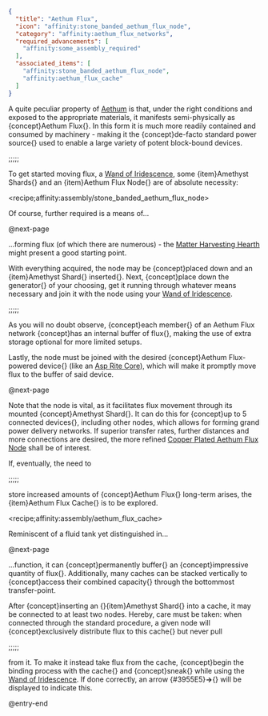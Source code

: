 ```json
{
  "title": "Aethum Flux",
  "icon": "affinity:stone_banded_aethum_flux_node",
  "category": "affinity:aethum_flux_networks",
  "required_advancements": [
    "affinity:some_assembly_required"
  ],
  "associated_items": [
    "affinity:stone_banded_aethum_flux_node",
    "affinity:aethum_flux_cache"
  ]
}
```

A quite peculiar property of [Aethum](^affinity:aethum) is that, under the right conditions and exposed to the
appropriate materials, it manifests semi-physically as {concept}Aethum Flux{}. In this form it is much more readily
contained and consumed by machinery - making it the {concept}de-facto standard power source{} used to enable a large
variety of potent block-bound devices.

;;;;;

To get started moving flux, a [Wand of Iridescence](^affinity:wand_of_iridescence), some {item}Amethyst Shards{} and an
{item}Aethum Flux Node{} are of absolute necessity:

<recipe;affinity:assembly/stone_banded_aethum_flux_node>

Of course, further required is a means of...


@next-page

...forming flux (of which there are numerous) - the [Matter Harvesting Hearth](^affinity:matter_harvesting_heart)
might present a good starting point.


With everything acquired, the node may be {concept}placed down and an {item}Amethyst Shard{} inserted{}. Next,
{concept}place down the generator{} of your choosing, get it running through whatever means necessary and join it with
the node using your [Wand of Iridescence](^affinity:wand_of_iridescence).

;;;;;

As you will no doubt observe, {concept}each member{} of an Aethum Flux network {concept}has an internal buffer of flux{},
making the use of extra storage optional for more limited setups.


Lastly, the node must be joined with the desired {concept}Aethum Flux-powered device{}
(like an [Asp Rite Core](^affinity:aspen_infusion)), which will make it promptly move flux to the buffer of said device.


@next-page

Note that the node is vital, as it facilitates flux movement through its mounted {concept}Amethyst Shard{}. It can do
this for {concept}up to 5 connected devices{}, including other nodes, which allows for forming grand power delivery
networks. If superior transfer rates, further distances and more connections are desired, the more refined
[Copper Plated Aethum Flux Node](^affinity:copper_plated_aethum_flux_node) shall be of interest.


If, eventually, the need to

;;;;;

store increased amounts of {concept}Aethum Flux{} long-term arises, the {item}Aethum Flux Cache{} is to be explored.

<recipe;affinity:assembly/aethum_flux_cache>

Reminiscent of a fluid tank yet distinguished in...


@next-page

...function, it can {concept}permanently buffer{} an {concept}impressive quantity of flux{}. Additionally, many caches
can be stacked vertically to {concept}access their combined capacity{} through the bottommost transfer-point.


After {concept}inserting an {}{item}Amethyst Shard{} into a cache, it may be connected to at least two nodes. Hereby,
care must be taken: when connected through the standard procedure, a given node will {concept}exclusively distribute
flux to this cache{} but never pull

;;;;;

from it. To make it instead take flux from the cache, {concept}begin the binding process with the cache{} and
{concept}sneak{} while using the [Wand of Iridescence](^affinity:wand_of_iridescence). If done correctly, an
arrow {#3955E5}**→**{} will be displayed to indicate this.

@entry-end